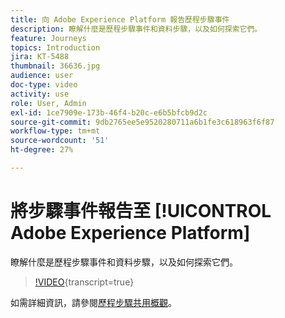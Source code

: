 ```yaml
---
title: 向 Adobe Experience Platform 報告歷程步驟事件
description: 瞭解什麼是歷程步驟事件和資料步驟，以及如何探索它們。
feature: Journeys
topics: Introduction
jira: KT-5488
thumbnail: 36636.jpg
audience: user
doc-type: video
activity: use
role: User, Admin
exl-id: 1ce7909e-173b-46f4-b20c-e6b5bfcb9d2c
source-git-commit: 9db2765ee5e9520280711a6b1fe3c618963f6f87
workflow-type: tm+mt
source-wordcount: '51'
ht-degree: 27%

---
```


# 將步驟事件報告至 [!UICONTROL Adobe Experience Platform]

瞭解什麼是歷程步驟事件和資料步驟，以及如何探索它們。

>[!VIDEO](https://video.tv.adobe.com/v/36636?learn=on){transcript=true}

如需詳細資訊，請參閱[歷程步驟共用概觀](https://experienceleague.adobe.com/docs/journeys/using/building-journeys/sharing-journey-steps/sharing-overview.html?lang=en)。
